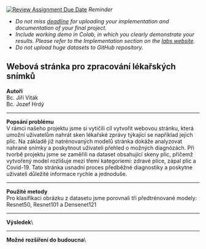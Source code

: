 [![Review Assignment Due Date](https://classroom.github.com/assets/deadline-readme-button-22041afd0340ce965d47ae6ef1cefeee28c7c493a6346c4f15d667ab976d596c.svg)](https://classroom.github.com/a/rMTkWhxv)
*Reminder*
*   *Do not miss [deadline](https://su2.utia.cas.cz/labs.html#projects) for uploading your implementation and documentation of your final project.*
*   *Include working demo in Colab, in which you clearly demonstrate your results. Please refer to the Implementation section on the [labs website](https://su2.utia.cas.cz/labs.html#projects).*
*   *Do not upload huge datasets to GitHub repository.*

**Webová stránka pro zpracování lékařských snímků**
-------------------------------------
**Autoři**\
  Bc. Jiří Viták\
  Bc. Jozef Hrdý
  
-------------------------------------
**Popsání problému**\
V rámci našeho projektu jsme si vytičili cíl vytvořit webovou stránku, která umožní uživatelům nahrát sken lékařské zprávy týkající se například jejich plic. Na základě již natrénovaných modelů stránka dokáže analyzovat nahrané snímky a poskytnout uživateli přehled o možných diagnózách. Při tvorbě projektu jsme se zaměřili na dataset obsahující skeny plic, přičemž vytvořený model rozlišuje mezi třemi kategoriemi: zdravé plíce, zápal plic a Covid-19. Tato stránka usnadní proces předběžné diagnostiky a poskytne uživateli důležité informace rychle a jednoduše. 

-------------------------------------
**Použité metody**\
Pro klasifikaci obrázku z datasetu jsme porovnali tři předtrénované modely: Resnet50, Resnet101 a Densenet121


-------------------------------------
**Výsledek**\


-------------------------------------
**Možné rozšíření do budoucna**\
